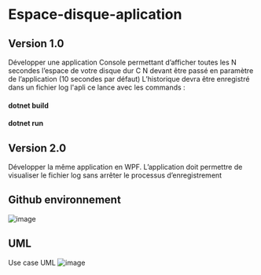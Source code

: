 # Espace-disque-aplication
## Version 1.0
Développer une application Console permettant d’afficher toutes les N secondes l’espace de votre disque dur C
N devant être passé en paramètre de l’application  (10 secondes par défaut)
L’historique devra être enregistré dans un fichier log
l'apli ce lance avec les commands : 
#### dotnet build 
#### dotnet run
## Version 2.0
Développer la même application en WPF.
L’application doit permettre de visualiser le fichier log sans arrêter le processus d’enregistrement
## Github environnement
![image](https://github.com/atn976/Espace-disque-aplication/assets/119575129/1e13e7a0-d128-4fca-b27d-7d419ab7324a)

## UML 
Use case UML
![image](https://github.com/atn976/Espace-disque-aplication/assets/119575129/f5da47ed-15a6-4684-bcac-cd3a4f9a5706)

